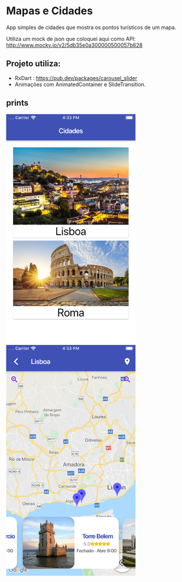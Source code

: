 # Mapas e Cidades
App simples de cidades que mostra os pontos turísticos de um mapa.

Utiliza um mock de json que coloquei aqui como API:
http://www.mocky.io/v2/5db35e0a300000500057b628

## Projeto utiliza:

* RxDart : https://pub.dev/packages/carousel_slider
* Animações com AnimatedContainer e SlideTransition.

## prints

<img align="left" width="350" src="prints/print1.png">
<img align="left" width="350" src="prints/print2.png">

